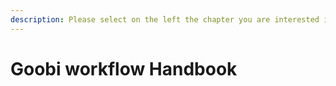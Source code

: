 ```yaml
---
description: Please select on the left the chapter you are interested in.
---
```


# Goobi workflow Handbook

